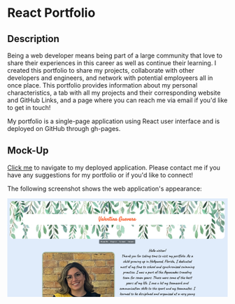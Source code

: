 # React Portfolio

## Description

Being a web developer means being part of a large community that love to share their experiences in this career as well as continue their learning. I created this portfolio to share my projects, collaborate with other developers and engineers, and network with potential employeers all in once place. This portfolio provides information about my personal characteristics, a tab with all my projects and their corresponding website and GitHub Links, and a page where you can reach me via email if you'd like to get in touch!

My portfolio is a single-page application using React user interface and is deployed on GitHub through gh-pages.

## Mock-Up
[Click me](https://val-gee.github.io/portfolio/) to navigate to my deployed application. Please contact me if you have any suggestions for my portfolio or if you'd like to connect!

The following screenshot shows the web application's appearance:

![Screenshot of Valentina Guevara's portfolio](./public/images/Screenshot%202023-02-10%20at%204.11.21%20PM.png)


